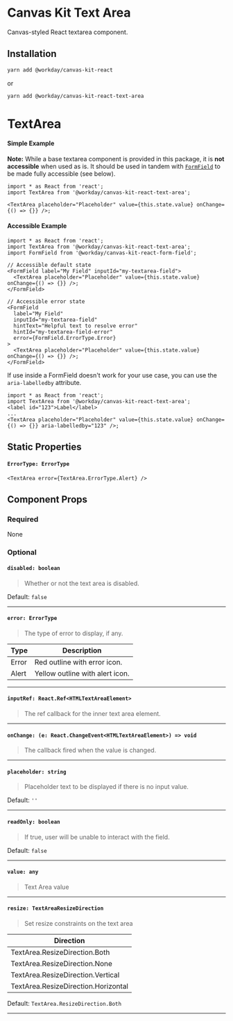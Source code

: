 # Canvas Kit Text Area

Canvas-styled React textarea component.

## Installation

```sh
yarn add @workday/canvas-kit-react
```

or

```sh
yarn add @workday/canvas-kit-react-text-area
```

# TextArea

#### Simple Example

**Note:** While a base textarea component is provided in this package, it is **not accessible** when
used as is. It should be used in tandem with [`FormField`](../../form-field/react) to be made fully
accessible (see below).

```tsx
import * as React from 'react';
import TextArea from '@workday/canvas-kit-react-text-area';

<TextArea placeholder="Placeholder" value={this.state.value} onChange={() => {}} />;
```

#### Accessible Example

```tsx
import * as React from 'react';
import TextArea from '@workday/canvas-kit-react-text-area';
import FormField from '@workday/canvas-kit-react-form-field';

// Accessible default state
<FormField label="My Field" inputId="my-textarea-field">
  <TextArea placeholder="Placeholder" value={this.state.value} onChange={() => {}} />;
</FormField>

// Accessible error state
<FormField
  label="My Field"
  inputId="my-textarea-field"
  hintText="Helpful text to resolve error"
  hintId="my-textarea-field-error"
  error={FormField.ErrorType.Error}
>
  <TextArea placeholder="Placeholder" value={this.state.value} onChange={() => {}} />;
</FormField>
```

If use inside a FormField doesn't work for your use case, you can use the `aria-labelledby`
attribute.

```tsx
import * as React from 'react';
import TextArea from '@workday/canvas-kit-react-text-area';
<label id="123">Label</label>
...
<TextArea placeholder="Placeholder" value={this.state.value} onChange={() => {}} aria-labelledby="123" />;
```

## Static Properties

#### `ErrorType: ErrorType`

```tsx
<TextArea error={TextArea.ErrorType.Alert} />
```

## Component Props

### Required

None

### Optional

#### `disabled: boolean`

> Whether or not the text area is disabled.

Default: `false`

---

#### `error: ErrorType`

> The type of error to display, if any.

| Type  | Description                     |
| ----- | ------------------------------- |
| Error | Red outline with error icon.    |
| Alert | Yellow outline with alert icon. |

---

#### `inputRef: React.Ref<HTMLTextAreaElement>`

> The ref callback for the inner text area element.

---

#### `onChange: (e: React.ChangeEvent<HTMLTextAreaElement>) => void`

> The callback fired when the value is changed.

---

#### `placeholder: string`

> Placeholder text to be displayed if there is no input value.

Default: `''`

---

#### `readOnly: boolean`

> If true, user will be unable to interact with the field.

Default: `false`

---

#### `value: any`

> Text Area value

---

#### `resize: TextAreaResizeDirection`

> Set resize constraints on the text area

| Direction                           |
| ----------------------------------- |
| TextArea.ResizeDirection.Both       |
| TextArea.ResizeDirection.None       |
| TextArea.ResizeDirection.Vertical   |
| TextArea.ResizeDirection.Horizontal |

Default: `TextArea.ResizeDirection.Both`

---
